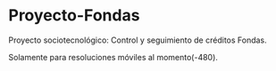 # Proyecto-Fondas
Proyecto sociotecnológico: Control y seguimiento de créditos Fondas.

Solamente para resoluciones móviles al momento(-480).
